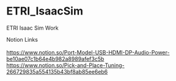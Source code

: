 # ETRI_IsaacSim
ETRI Isaac Sim Work


Notion Links
\
\
https://www.notion.so/Port-Model-USB-HDMI-DP-Audio-Power-be10ae07c1b64e4b982a8989afef3c5b
\
https://www.notion.so/Pick-and-Place-Tuning-266729835a554135b43bf8ab85ee6eb6
